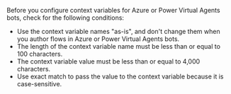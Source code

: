 Before you configure context variables for Azure or Power Virtual Agents bots, check for the following conditions:

- Use the context variable names "as-is", and don't change them when you author flows in Azure or Power Virtual Agents bots.
- The length of the context variable name must be less than or equal to 100 characters.
- The context variable value must be less than or equal to 4,000 characters.
- Use exact match to pass the value to the context variable because it is case-sensitive. 
